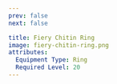 ```yaml
---
prev: false
next: false

title: Fiery Chitin Ring
image: fiery-chitin-ring.png
attributes:
  Equipment Type: Ring
  Required Level: 20
---
```


<MyItemComponent :item=$frontmatter />

